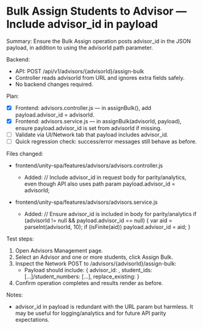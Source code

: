 # Bulk Assign Students to Advisor — Include advisor_id in payload

Summary:
Ensure the Bulk Assign operation posts advisor_id in the JSON payload, in addition to using the advisorId path parameter.

Backend:
- API: POST /api/v1/advisors/{advisorId}/assign-bulk
- Controller reads advisorId from URL and ignores extra fields safely.
- No backend changes required.

Plan:
- [x] Frontend: advisors.controller.js — in assignBulk(), add payload.advisor_id = advisorId.
- [x] Frontend: advisors.service.js — in assignBulk(advisorId, payload), ensure payload.advisor_id is set from advisorId if missing.
- [ ] Validate via UI/Network tab that payload includes advisor_id.
- [ ] Quick regression check: success/error messages still behave as before.

Files changed:
- frontend/unity-spa/features/advisors/advisors.controller.js
  - Added:
    // Include advisor_id in request body for parity/analytics, even though API also uses path param
    payload.advisor_id = advisorId;

- frontend/unity-spa/features/advisors/advisors.service.js
  - Added:
    // Ensure advisor_id is included in body for parity/analytics
    if (advisorId != null &amp;&amp; payload.advisor_id == null) {
      var aid = parseInt(advisorId, 10);
      if (isFinite(aid)) payload.advisor_id = aid;
    }

Test steps:
1. Open Advisors Management page.
2. Select an Advisor and one or more students, click Assign Bulk.
3. Inspect the Network POST to /advisors/{advisorId}/assign-bulk:
   - Payload should include:
     {
       advisor_id: <advisorId>,
       student_ids: [...]/student_numbers: [...],
       replace_existing: <bool>
     }
4. Confirm operation completes and results render as before.

Notes:
- advisor_id in payload is redundant with the URL param but harmless. It may be useful for logging/analytics and for future API parity expectations.
